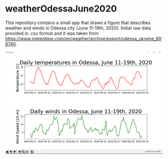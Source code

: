 # weatherOdessaJune2020

This repository contains a small app that draws a figure that describes weather and winds in Odessa city (June 11-19th, 2020). Initial raw data provided in .csv format and it was taken from https://www.meteoblue.com/en/weather/archive/export/odessa_ukraine_698740.

![](image/readme_img.png)